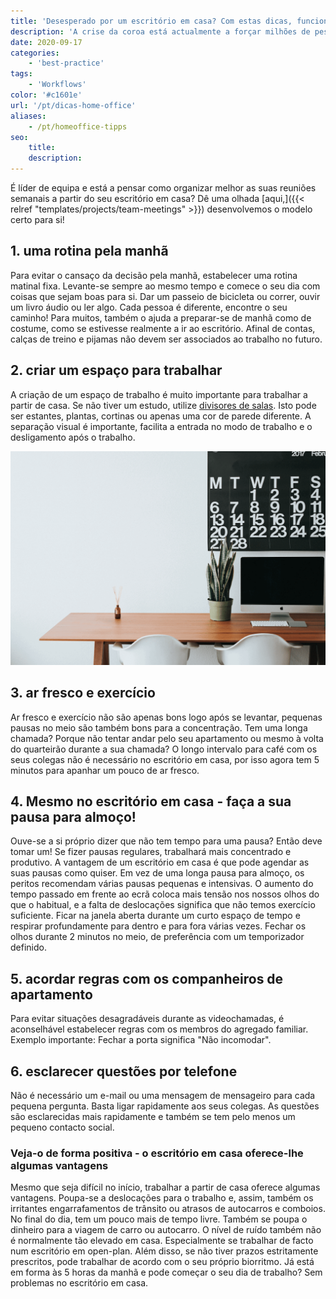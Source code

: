 ```yaml
---
title: 'Desesperado por um escritório em casa? Com estas dicas, funciona! | SeaTable'
description: 'A crise da coroa está actualmente a forçar milhões de pessoas a trabalhar a partir de casa. Alguns acham fácil adaptar-se à nova situação, mas muitos também se debatem com ela. Também não sabe realmente como começar pela manhã? Está sempre a esquecer-se da hora de almoço e, em vez disso, come as suas sandes rapidamente feitas em frente ao seu PC? Dar-lhe-emos dicas valiosas e mostrar-lhe-emos vantagens que lhe facilitarão definitivamente a situação.'
date: 2020-09-17
categories:
    - 'best-practice'
tags:
    - 'Workflows'
color: '#c1601e'
url: '/pt/dicas-home-office'
aliases:
    - /pt/homeoffice-tipps
seo:
    title:
    description:
---
```


É líder de equipa e está a pensar como organizar melhor as suas reuniões semanais a partir do seu escritório em casa? Dê uma olhada [aqui,]({{< relref "templates/projects/team-meetings" >}}) desenvolvemos o modelo certo para si!

## 1\. uma rotina pela manhã

Para evitar o cansaço da decisão pela manhã, estabelecer uma rotina matinal fixa. Levante-se sempre ao mesmo tempo e comece o seu dia com coisas que sejam boas para si. Dar um passeio de bicicleta ou correr, ouvir um livro áudio ou ler algo. Cada pessoa é diferente, encontre o seu caminho! Para muitos, também o ajuda a preparar-se de manhã como de costume, como se estivesse realmente a ir ao escritório. Afinal de contas, calças de treino e pijamas não devem ser associados ao trabalho no futuro.

## 2\. criar um espaço para trabalhar

A criação de um espaço de trabalho é muito importante para trabalhar a partir de casa. Se não tiver um estudo, utilize [divisores de salas](https://diy-family.com/diy-raumteiler-6-praktische-ideen/). Isto pode ser estantes, plantas, cortinas ou apenas uma cor de parede diferente. A separação visual é importante, facilita a entrada no modo de trabalho e o desligamento após o trabalho.

![Escritório em casa](Bildschirmfoto-2020-09-08-um-11.37.16.png)

## 3\. ar fresco e exercício

Ar fresco e exercício não são apenas bons logo após se levantar, pequenas pausas no meio são também bons para a concentração. Tem uma longa chamada? Porque não tentar andar pelo seu apartamento ou mesmo à volta do quarteirão durante a sua chamada? O longo intervalo para café com os seus colegas não é necessário no escritório em casa, por isso agora tem 5 minutos para apanhar um pouco de ar fresco.

## 4\. Mesmo no escritório em casa - faça a sua pausa para almoço!

Ouve-se a si próprio dizer que não tem tempo para uma pausa? Então deve tomar um! Se fizer pausas regulares, trabalhará mais concentrado e produtivo. A vantagem de um escritório em casa é que pode agendar as suas pausas como quiser. Em vez de uma longa pausa para almoço, os peritos recomendam várias pausas pequenas e intensivas. O aumento do tempo passado em frente ao ecrã coloca mais tensão nos nossos olhos do que o habitual, e a falta de deslocações significa que não temos exercício suficiente. Ficar na janela aberta durante um curto espaço de tempo e respirar profundamente para dentro e para fora várias vezes. Fechar os olhos durante 2 minutos no meio, de preferência com um temporizador definido.

## 5\. acordar regras com os companheiros de apartamento

Para evitar situações desagradáveis durante as videochamadas, é aconselhável estabelecer regras com os membros do agregado familiar. Exemplo importante: Fechar a porta significa "Não incomodar".

## 6\. esclarecer questões por telefone

Não é necessário um e-mail ou uma mensagem de mensageiro para cada pequena pergunta. Basta ligar rapidamente aos seus colegas. As questões são esclarecidas mais rapidamente e também se tem pelo menos um pequeno contacto social.

### Veja-o de forma positiva - o escritório em casa oferece-lhe algumas vantagens

Mesmo que seja difícil no início, trabalhar a partir de casa oferece algumas vantagens. Poupa-se a deslocações para o trabalho e, assim, também os irritantes engarrafamentos de trânsito ou atrasos de autocarros e comboios. No final do dia, tem um pouco mais de tempo livre. Também se poupa o dinheiro para a viagem de carro ou autocarro. O nível de ruído também não é normalmente tão elevado em casa. Especialmente se trabalhar de facto num escritório em open-plan. Além disso, se não tiver prazos estritamente prescritos, pode trabalhar de acordo com o seu próprio biorritmo. Já está em forma às 5 horas da manhã e pode começar o seu dia de trabalho? Sem problemas no escritório em casa.
